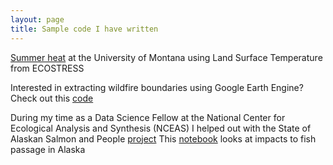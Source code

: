 ```yaml
---
layout: page
title: Sample code I have written
---
```


[Summer heat](https://github.com/mariejohnson/portfolio/blob/master/UM/summerHeat.md) at the University of Montana using Land Surface Temperature from ECOSTRESS

Interested in extracting wildfire boundaries using Google Earth Engine? Check out this [code](https://code.earthengine.google.com/e9b1dab5b2339a291ab64ccc7da5bf2b)

During my time as a Data Science Fellow at the National Center for Ecological Analysis and Synthesis (NCEAS) I helped out with the State of Alaskan Salmon and People [project](https://www.nceas.ucsb.edu/workinggroups/state-alaskan-salmon-and-people-sasap) This [notebook](https://github.com/mariejohnson/spatial_analysis/blob/master/fish_passage.ipynb) looks at impacts to fish passage in Alaska
